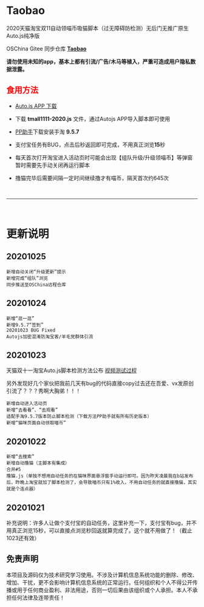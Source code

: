 # Taobao
2020天猫淘宝双11自动领喵币吸猫脚本（过无障碍防检测）无后门无推广原生Auto.js纯净版

OSChina Gitee 同步仓库 [**Taobao**](https://gitee.com/roceys/Taobao)

**请勿使用未知的app，基本上都有引流/广告/木马等植入，严重可造成用户隐私数据泄露。**

## <font color="red">食用方法</font>
- [Auto.js APP 下载](https://github.com/github-h/Auto.js/releases/tag/V4.1.1.Alpha2)

- 下载 **tmall1111-2020.js** 文件，通过Autojs APP导入脚本即可使用

- [PP助手](https://m.pp.cn/home.html)下载安装手淘 **9.5.7**

- 支付宝任务有BUG，点击后秒返回即可完成，不用真正浏览**15**秒

- 每天首次打开淘宝进入活动页时可能会出现【组队升级/升级领喵币】等弹窗暂时需要先手动关闭再运行脚本

- 撸猫完毕后需要间隔一定时间继续撸才有喵币，隔天首次约645次

<br>

---

<br>

# 更新说明

## 20201025
    新增自动关闭“升级更新”提示
    新增完成“组队”浏览
    同步推送至OSChina远程仓库

## 20201024
    新增“逛一逛”
    新增9.5.7“签到”
    20201023 BUG Fixed
    Autojs加密混淆防淘宝客/羊毛党群体引流

## 20201023
天猫双十一淘宝Auto.js脚本检测方法公布 [视频测试过程](https://www.bilibili.com/video/BV1nr4y1w7TP)

另外发现好几个家伙把我前几天有bug的代码直接copy过去还在吾爱、vx发原创引流了？？？秀啊大胸弟！！！

    新增自动进入活动页
    新增“去看看”、“去观看”
    适配手淘9.5.7版本防止脚本检测（下载方法PP助手就有所有历史版本）
    新增“猫咪页面自动领取喵币”

## 20201022
    新增“去搜索”
    新增自动撸猫（主脚本有集成）
    合并#5
	撸猫.js（单独不想用自动任务的在猫咪界面悬浮窗手动运行即可。因为昨天凌晨我在b站发布后，昨晚上淘宝就加了脚本检测了，会导致喵币只有1%收入，不用自动任务的就直接撸猫，其实就是个连点器）

## 20201021

补充说明：许多人让做个支付宝的自动任务，这里补充一下，支付宝有bug，并不用真正浏览15秒，可以直接点浏览秒回返就算完成了。这个就不用做了！（截止1023还有效）

## 免责声明

本项目及源码仅为技术研究学习使用。不涉及计算机信息系统功能的删除、修改、增加、干扰，更不会影响计算机信息系统的正常运行。任何组织和个人不得公开传播或用于任何商业盈利、非法用途，否则一切后果由该组织或个人承担。本人不承担任何法律及连带责任！